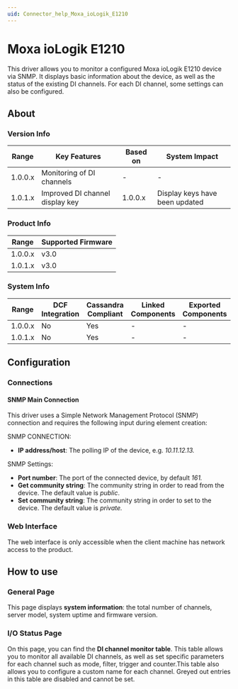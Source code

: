 ```yaml
---
uid: Connector_help_Moxa_ioLogik_E1210
---
```


# Moxa ioLogik E1210

This driver allows you to monitor a configured Moxa ioLogik E1210 device via SNMP. It displays basic information about the device, as well as the status of the existing DI channels. For each DI channel, some settings can also be configured.

## About

### Version Info

| **Range** | **Key Features**                | **Based on** | **System Impact**              |
|-----------|---------------------------------|--------------|--------------------------------|
| 1.0.0.x   | Monitoring of DI channels       | \-           | \-                             |
| 1.0.1.x   | Improved DI channel display key | 1.0.0.x      | Display keys have been updated |

### Product Info

| **Range** | **Supported Firmware** |
|-----------|------------------------|
| 1.0.0.x   | v3.0                   |
| 1.0.1.x   | v3.0                   |

### System Info

| **Range** | **DCF Integration** | **Cassandra Compliant** | **Linked Components** | **Exported Components** |
|-----------|---------------------|-------------------------|-----------------------|-------------------------|
| 1.0.0.x   | No                  | Yes                     | \-                    | \-                      |
| 1.0.1.x   | No                  | Yes                     | \-                    | \-                      |

## Configuration

### Connections

#### SNMP Main Connection

This driver uses a Simple Network Management Protocol (SNMP) connection and requires the following input during element creation:

SNMP CONNECTION:

- **IP address/host**: The polling IP of the device, e.g. *10.11.12.13.*

SNMP Settings:

- **Port number**: The port of the connected device, by default *161.*
- **Get community string**: The community string in order to read from the device. The default value is *public*.
- **Set community string**: The community string in order to set to the device. The default value is *private.*

### Web Interface

The web interface is only accessible when the client machine has network access to the product.

## How to use

### General Page

This page displays **system information**: the total number of channels, server model, system uptime and firmware version.

### I/O Status Page

On this page, you can find the **DI channel monitor table**. This table allows you to monitor all available DI channels, as well as set specific parameters for each channel such as mode, filter, trigger and counter.This table also allows you to configure a custom name for each channel. Greyed out entries in this table are disabled and cannot be set.
